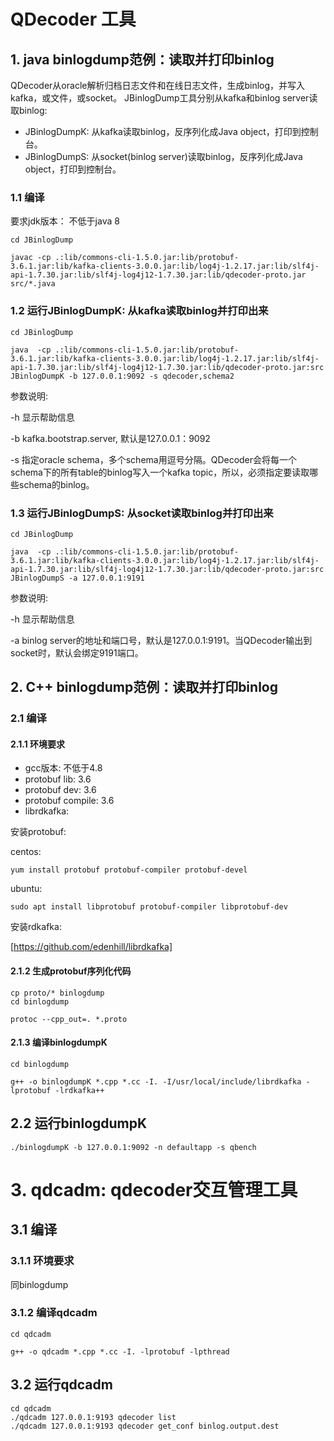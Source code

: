 # QDecoder 工具

## 1. java binlogdump范例：读取并打印binlog

QDecoder从oracle解析归档日志文件和在线日志文件，生成binlog，并写入kafka，或文件，或socket。
JBinlogDump工具分别从kafka和binlog server读取binlog:

* JBinlogDumpK: 从kafka读取binlog，反序列化成Java object，打印到控制台。
* JBinlogDumpS: 从socket(binlog server)读取binlog，反序列化成Java object，打印到控制台。

### 1.1 编译

要求jdk版本： 不低于java 8

```
cd JBinlogDump

javac -cp .:lib/commons-cli-1.5.0.jar:lib/protobuf-3.6.1.jar:lib/kafka-clients-3.0.0.jar:lib/log4j-1.2.17.jar:lib/slf4j-api-1.7.30.jar:lib/slf4j-log4j12-1.7.30.jar:lib/qdecoder-proto.jar src/*.java
```

### 1.2 运行JBinlogDumpK: 从kafka读取binlog并打印出来

```
cd JBinlogDump

java  -cp .:lib/commons-cli-1.5.0.jar:lib/protobuf-3.6.1.jar:lib/kafka-clients-3.0.0.jar:lib/log4j-1.2.17.jar:lib/slf4j-api-1.7.30.jar:lib/slf4j-log4j12-1.7.30.jar:lib/qdecoder-proto.jar:src JBinlogDumpK -b 127.0.0.1:9092 -s qdecoder,schema2
```
参数说明:

 -h 显示帮助信息
 
 -b kafka.bootstrap.server, 默认是127.0.0.1：9092
 
 -s 指定oracle schema，多个schema用逗号分隔。QDecoder会将每一个schema下的所有table的binlog写入一个kafka topic，所以，必须指定要读取哪些schema的binlog。


### 1.3 运行JBinlogDumpS: 从socket读取binlog并打印出来

```
cd JBinlogDump

java  -cp .:lib/commons-cli-1.5.0.jar:lib/protobuf-3.6.1.jar:lib/kafka-clients-3.0.0.jar:lib/log4j-1.2.17.jar:lib/slf4j-api-1.7.30.jar:lib/slf4j-log4j12-1.7.30.jar:lib/qdecoder-proto.jar:src JBinlogDumpS -a 127.0.0.1:9191
```

参数说明:

  -h 显示帮助信息
  
  -a binlog server的地址和端口号，默认是127.0.0.1:9191。当QDecoder输出到socket时，默认会绑定9191端口。


## 2. C++ binlogdump范例：读取并打印binlog

### 2.1 编译

#### 2.1.1 环境要求

* gcc版本: 不低于4.8
* protobuf lib: 3.6
* protobuf dev: 3.6
* protobuf compile: 3.6
* librdkafka: 

安装protobuf:

centos:
```
yum install protobuf protobuf-compiler protobuf-devel
```

ubuntu:
```
sudo apt install libprotobuf protobuf-compiler libprotobuf-dev
```

安装rdkafka:

[https://github.com/edenhill/librdkafka]


#### 2.1.2 生成protobuf序列化代码

```
cp proto/* binlogdump
cd binlogdump

protoc --cpp_out=. *.proto
```

#### 2.1.3 编译binlogdumpK

```
cd binlogdump

g++ -o binlogdumpK *.cpp *.cc -I. -I/usr/local/include/librdkafka -lprotobuf -lrdkafka++
```

## 2.2 运行binlogdumpK

```
./binlogdumpK -b 127.0.0.1:9092 -n defaultapp -s qbench
```

# 3. qdcadm: qdecoder交互管理工具

## 3.1 编译

### 3.1.1 环境要求

同binlogdump

### 3.1.2 编译qdcadm

```
cd qdcadm

g++ -o qdcadm *.cpp *.cc -I. -lprotobuf -lpthread
```

## 3.2 运行qdcadm

```
cd qdcadm
./qdcadm 127.0.0.1:9193 qdecoder list
./qdcadm 127.0.0.1:9193 qdecoder get_conf binlog.output.dest
```

